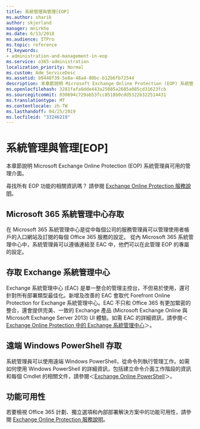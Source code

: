 ```yaml
---
title: 系統管理與管理[EOP]
ms.author: sharik
author: skjerland
manager: mnirkhe
ms.date: 6/13/2018
ms.audience: ITPro
ms.topic: reference
f1_keywords:
- administration-and-management-in-eop
ms.service: o365-administration
localization_priority: Normal
ms.custom: Adm_ServiceDesc
ms.assetid: b9448f39-5e8a-48a4-80bc-b12b6fb72544
description: 本章節說明 Microsoft Exchange Online Protection (EOP) 系統管理員可用的管理介面。
ms.openlocfilehash: 3281fafa8dde443a25085a2605a085cd31623fcb
ms.sourcegitcommit: 830694c729ab53fcc8518b0cdd5322b322514431
ms.translationtype: MT
ms.contentlocale: zh-TW
ms.lasthandoff: 04/25/2019
ms.locfileid: "33246219"
---
```

# <a name="administration-and-managementeop"></a>系統管理與管理[EOP]

本章節說明 Microsoft Exchange Online Protection (EOP) 系統管理員可用的管理介面。
  
尋找所有 EOP 功能的相關資訊嗎？ 請參閱 [Exchange Online Protection 服務說明](exchange-online-protection-service-description.md)。
  
## <a name="access-to-the-microsoft-365-admin-center"></a>Microsoft 365 系統管理中心存取
<a name="BKMK_accesstotheoffice365admincenter"> </a>

在 Microsoft 365 系統管理中心是從中每個公司的服務管理員可以管理使用者帳戶的入口網站及訂閱的每個 Office 365 服務的設定。 從內 Microsoft 365 系統管理中心中，系統管理員可以遵循連結至 EAC 中，他們可以在此管理 EOP 的專屬的設定。
  
## <a name="access-to-the-exchange-admin-center"></a>存取 Exchange 系統管理中心
<a name="BKMK_accesstotheexchangeadmincenter"> </a>

Exchange 系統管理中心 (EAC) 是單一整合的管理主控台，不但易於使用，還可針對所有部署類型最佳化。新增及改善的 EAC 會取代 Forefront Online Protection for Exchange 系統管理中心。EAC 不只和 Office 365 有更加緊密的整合，還會提供完美、一致的 Exchange 產品 (Microsoft Exchange Online 與 Microsoft Exchange Server 2013) UI 體驗。如需 EAC 的詳細資訊，請參閱＜[Exchange Online Protection 中的 Exchange 系統管理中心](https://go.microsoft.com/fwlink/p/?LinkId=282381)＞。
  
## <a name="remote-windows-powershell-access"></a>遠端 Windows PowerShell 存取
<a name="BKMK_remotewindowspowershellaccess"> </a>

 系統管理員可以使用遠端 Windows PowerShell，從命令列執行管理工作。如需如何使用 Windows PowerShell 的詳細資訊，包括建立命令介面工作階段的資訊和每個 Cmdlet 的相關文件，請參閱＜[Exchange Online PowerShell](https://go.microsoft.com/fwlink/p/?LinkId=282266)＞。
  
## <a name="feature-availability"></a>功能可用性
<a name="BKMK_remotewindowspowershellaccess"> </a>

若要檢視 Office 365 計劃、獨立選項和內部部署解決方案中的功能可用性，請參閱 [Exchange Online Protection 服務說明](exchange-online-protection-service-description.md)。
  

